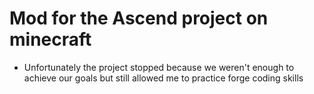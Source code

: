﻿# Mod for the Ascend project on minecraft

 - Unfortunately the project stopped because we weren't enough to achieve our goals but still allowed me to practice forge coding skills
